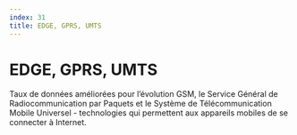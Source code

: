 ```yaml
---
index: 31
title: EDGE, GPRS, UMTS
---
```

# EDGE, GPRS, UMTS 

Taux de données améliorées pour l’évolution GSM, le Service Général de Radiocommunication par Paquets et le Système de Télécommunication Mobile Universel - technologies qui permettent aux appareils mobiles de se connecter à Internet.